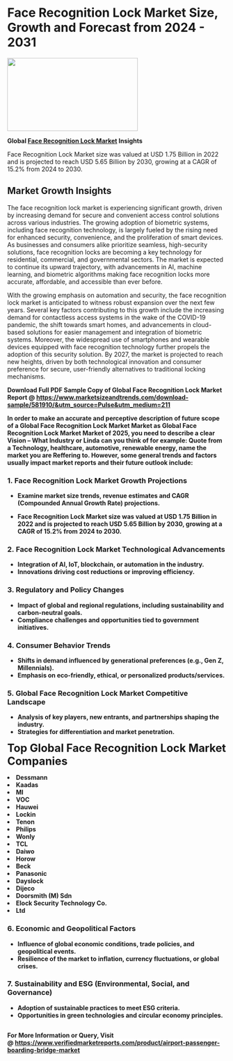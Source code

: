 <H1>Face Recognition Lock Market Size, Growth and Forecast from 2024 - 2031</H1><img class="aligncenter size-medium wp-image-584254" src="https://thirdeyenews.in/wp-content/uploads/2024/09/Global-Market-Research-300x168.jpeg" alt="" width="300" height="168" /><p><strong>Global&nbsp;<a href="https://www.marketsizeandtrends.com/download-sample/581910/&amp;utm_source=Pulse&amp;utm_medium=211">Face Recognition Lock Market</a> Insights</strong></p><p>Face Recognition Lock Market size was valued at USD 1.75 Billion in 2022 and is projected to reach USD 5.65 Billion by 2030, growing at a CAGR of 15.2% from 2024 to 2030.</p><p><h2>Market Growth Insights</h2> <p>The face recognition lock market is experiencing significant growth, driven by increasing demand for secure and convenient access control solutions across various industries. The growing adoption of biometric systems, including face recognition technology, is largely fueled by the rising need for enhanced security, convenience, and the proliferation of smart devices. As businesses and consumers alike prioritize seamless, high-security solutions, face recognition locks are becoming a key technology for residential, commercial, and governmental sectors. The market is expected to continue its upward trajectory, with advancements in AI, machine learning, and biometric algorithms making face recognition locks more accurate, affordable, and accessible than ever before.</p> <p><strong></strong></p> <p>With the growing emphasis on automation and security, the face recognition lock market is anticipated to witness robust expansion over the next few years. Several key factors contributing to this growth include the increasing demand for contactless access systems in the wake of the COVID-19 pandemic, the shift towards smart homes, and advancements in cloud-based solutions for easier management and integration of biometric systems. Moreover, the widespread use of smartphones and wearable devices equipped with face recognition technology further propels the adoption of this security solution. By 2027, the market is projected to reach new heights, driven by both technological innovation and consumer preference for secure, user-friendly alternatives to traditional locking mechanisms. <p><strong></p><p><span class=""><strong>Download Full PDF Sample Copy of Global Face Recognition Lock Market Report</strong> @ <a href="https://www.marketsizeandtrends.com/download-sample/581910/&amp;utm_source=Pulse&amp;utm_medium=211" target="_blank">https://www.marketsizeandtrends.com/download-sample/581910/&amp;utm_source=Pulse&amp;utm_medium=211</a></span></p><p>In order to make an accurate and perceptive description of future scope of a Global&nbsp;Face Recognition Lock Market Market as Global&nbsp;Face Recognition Lock Market Market of 2025, you need to describe a clear Vision &ndash; What Industry or Linda can you think of for example: Quote from a Technology, healthcare, automotive, renewable energy, name the market you are Reffering to. However, some general trends and factors usually impact market reports and their future outlook include:</p><h3>1.&nbsp;<strong>Face Recognition Lock Market Growth Projections</strong></h3><ul><li>Examine market size trends, revenue estimates and CAGR (Compounded Annual Growth Rate) projections.</li><li><p>Face Recognition Lock Market size was valued at USD 1.75 Billion in 2022 and is projected to reach USD 5.65 Billion by 2030, growing at a CAGR of 15.2% from 2024 to 2030.</p></li></ul><h3>2.&nbsp;<strong>Face Recognition Lock Market Technological Advancements</strong></h3><ul><li>Integration of AI, IoT, blockchain, or automation in the industry.</li><li>Innovations driving cost reductions or improving efficiency.</li></ul><h3>3.&nbsp;<strong>Regulatory and Policy Changes</strong></h3><ul><li>Impact of global and regional regulations, including sustainability and carbon-neutral goals.</li><li>Compliance challenges and opportunities tied to government initiatives.</li></ul><h3>4.&nbsp;<strong>Consumer Behavior Trends</strong></h3><ul><li>Shifts in demand influenced by generational preferences (e.g., Gen Z, Millennials).</li><li>Emphasis on eco-friendly, ethical, or personalized products/services.</li></ul><h3>5.&nbsp;<strong>Global Face Recognition Lock Market Competitive Landscape</strong></h3><ul><li>Analysis of key players, new entrants, and partnerships shaping the industry.</li><li>Strategies for differentiation and market penetration.</li></ul><p data-pm-slice="1 1 []"><span style="color: inherit; font-family: inherit; font-size: 25px;">Top Global Face Recognition Lock Market Companies</span></p><div class="" data-test-id=""><p><li>Dessmann</li><li> Kaadas</li><li> MI</li><li> VOC</li><li> Hauwei</li><li> Lockin</li><li> Tenon</li><li> Philips</li><li> Wonly</li><li> TCL</li><li> Daiwo</li><li> Horow</li><li> Beck</li><li> Panasonic</li><li> Dayslock</li><li> Dijeco</li><li> Doorsmith (M) Sdn</li><li> Elock Security Technology Co.</li><li> Ltd</li></p></div><h3>6.&nbsp;<strong>Economic and Geopolitical Factors</strong></h3><ul><li>Influence of global economic conditions, trade policies, and geopolitical events.</li><li>Resilience of the market to inflation, currency fluctuations, or global crises.</li></ul><h3>7.&nbsp;<strong>Sustainability and ESG (Environmental, Social, and Governance)</strong></h3><ul><li>Adoption of sustainable practices to meet ESG criteria.</li><li>Opportunities in green technologies and circular economy principles.</li></ul><h2><strong style="font-size: 14px;">For More Information or Query, Visit @&nbsp;</strong><a style="background-color: #ffffff; font-size: 14px;" href="https://www.marketsizeandtrends.com/report/face-recognition-lock-market/" target="_blank">https://www.verifiedmarketreports.com/product/airport-passenger-boarding-bridge-market</a></h2>
